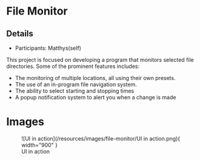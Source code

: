 # File Monitor

## Details

- Participants: Matthys(self)

This project is focused on developing a program that monitors selected file directories.
Some of the prominent features includes:

- The monitoring of multiple locations, all using their own presets.
- The use of an in-program file navigation system.
- The ability to select starting and stopping times
- A popup notification system to alert you when a change is made

# Images
<figure markdown>
  ![UI in action](/resources/images/file-monitor/UI in action.png){ width="900" }
  <figcaption>UI in action</figcaption>
</figure>
